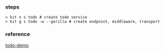 ### steps

```
> kit n s todo # create todo service
> kit g s todo -w --gorilla # create endpoint, middleware, transport
```

### reference

[todo-demo](https://medium.com/@kujtimii.h/creating-a-todo-app-using-gokit-cli-20f066a58e1)

